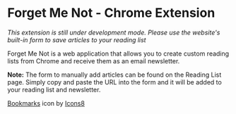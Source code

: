 # Forget Me Not - Chrome Extension

_This extension is still under development mode. Please use the website's built-in form to save articles to your reading list_

Forget Me Not is a web application that allows you to create custom reading lists from Chrome and receive them as an email newsletter.

**Note:** The form to manually add articles can be found on the Reading List page. Simply copy and paste the URL into the form and it will be added to your reading list and newsletter.

<a target="_blank" href="https://icons8.com/icon/a53fwTLFEPxj/bookmarks">Bookmarks</a> icon by <a target="_blank" href="https://icons8.com">Icons8</a>
